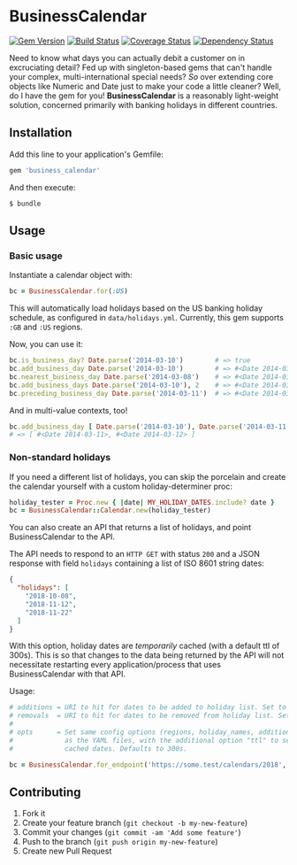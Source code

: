# BusinessCalendar

[![Gem Version](https://badge.fury.io/rb/business_calendar.svg)](https://rubygems.org/gems/business_calendar)
[![Build Status](https://travis-ci.org/enova/business_calendar.svg)](https://travis-ci.org/enova/business_calendar)
[![Coverage Status](https://coveralls.io/repos/github/enova/business_calendar/badge.svg?branch=master)](https://coveralls.io/github/enova/business_calendar?branch=master)
[![Dependency Status](https://gemnasium.com/enova/business_calendar.svg)](https://gemnasium.com/enova/business_calendar)

Need to know what days you can actually debit a customer on in excruciating detail? Fed up with singleton-based gems 
that can't handle your complex, multi-international special needs? *So* over extending core objects like Numeric
and Date just to make your code a little cleaner? Well, do I have the gem for you! **BusinessCalendar** is a
reasonably light-weight solution, concerned primarily with banking holidays in different countries.

## Installation

Add this line to your application's Gemfile:

```ruby
gem 'business_calendar'
```

And then execute:

    $ bundle

## Usage

### Basic usage

Instantiate a calendar object with:

```ruby
bc = BusinessCalendar.for(:US)
```

This will automatically load holidays based on the US banking holiday schedule, as configured in `data/holidays.yml`. 
Currently, this gem supports `:GB` and `:US` regions.

Now, you can use it:

```ruby
bc.is_business_day? Date.parse('2014-03-10')        # => true
bc.add_business_day Date.parse('2014-03-10')        # => #<Date 2014-03-11>
bc.nearest_business_day Date.parse('2014-03-08')    # => #<Date 2014-03-10>
bc.add_business_days Date.parse('2014-03-10'), 2    # => #<Date 2014-03-12>
bc.preceding_business_day Date.parse('2014-03-11')  # => #<Date 2014-03-10>
```

And in multi-value contexts, too!

```ruby
bc.add_business_day [ Date.parse('2014-03-10'), Date.parse('2014-03-11') ]
# => [ #<Date 2014-03-11>, #<Date 2014-03-12> ]
```

### Non-standard holidays

If you need a different list of holidays, you can skip the porcelain and create the calendar yourself with a custom holiday-determiner proc:

```ruby
holiday_tester = Proc.new { |date| MY_HOLIDAY_DATES.include? date }
bc = BusinessCalendar::Calendar.new(holiday_tester)
```

You can also create an API that returns a list of holidays, and point BusinessCalendar to the API.

The API needs to respond to an `HTTP GET` with status `200` and a JSON response with field `holidays` containing a list of ISO 8601 string dates:

```json
{
  "holidays": [
    "2018-10-08",
    "2018-11-12",
    "2018-11-22"
  ]
}
```

With this option, holiday dates are *temporarily* cached (with a default ttl of 300s). This is so that changes to the data being returned by the API will not necessitate restarting every application/process that uses BusinessCalendar with that API.

Usage:

```ruby
# additions = URI to hit for dates to be added to holiday list. Set to nil if none
# removals  = URI to hit for dates to be removed from holiday list. Set to nil if none
#
# opts      = Set same config options (regions, holiday_names, additions_only)
#             as the YAML files, with the additional option "ttl" to set ttl on
#             cached dates. Defaults to 300s.

bc = BusinessCalendar.for_endpoint('https://some.test/calendars/2018', 'https://some.test/calendars/2018_removals')
```

## Contributing

1. Fork it
2. Create your feature branch (`git checkout -b my-new-feature`)
3. Commit your changes (`git commit -am 'Add some feature'`)
4. Push to the branch (`git push origin my-new-feature`)
5. Create new Pull Request
